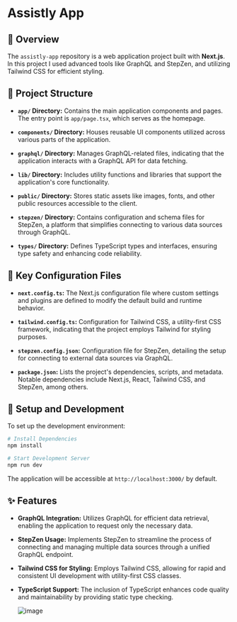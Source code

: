 
# Assistly App

## 📄 Overview  
The `assistly-app` repository is a web application project built with **Next.js**. In this project I used advanced tools like GraphQL and StepZen, and utilizing Tailwind CSS for efficient styling.

## 📂 Project Structure  

- **`app/` Directory:** Contains the main application components and pages. The entry point is `app/page.tsx`, which serves as the homepage.  

- **`components/` Directory:** Houses reusable UI components utilized across various parts of the application.  

- **`graphql/` Directory:** Manages GraphQL-related files, indicating that the application interacts with a GraphQL API for data fetching.  

- **`lib/` Directory:** Includes utility functions and libraries that support the application's core functionality.  

- **`public/` Directory:** Stores static assets like images, fonts, and other public resources accessible to the client.  

- **`stepzen/` Directory:** Contains configuration and schema files for StepZen, a platform that simplifies connecting to various data sources through GraphQL.  

- **`types/` Directory:** Defines TypeScript types and interfaces, ensuring type safety and enhancing code reliability.  

## 🔧 Key Configuration Files  

- **`next.config.ts`:** The Next.js configuration file where custom settings and plugins are defined to modify the default build and runtime behavior.  

- **`tailwind.config.ts`:** Configuration for Tailwind CSS, a utility-first CSS framework, indicating that the project employs Tailwind for styling purposes.  

- **`stepzen.config.json`:** Configuration file for StepZen, detailing the setup for connecting to external data sources via GraphQL.  

- **`package.json`:** Lists the project's dependencies, scripts, and metadata. Notable dependencies include Next.js, React, Tailwind CSS, and StepZen, among others.  

## 🚀 Setup and Development  

To set up the development environment:

```bash
# Install Dependencies
npm install

# Start Development Server
npm run dev
```

The application will be accessible at `http://localhost:3000/` by default.

## ✨ Features  

- **GraphQL Integration:** Utilizes GraphQL for efficient data retrieval, enabling the application to request only the necessary data.  

- **StepZen Usage:** Implements StepZen to streamline the process of connecting and managing multiple data sources through a unified GraphQL endpoint.  

- **Tailwind CSS for Styling:** Employs Tailwind CSS, allowing for rapid and consistent UI development with utility-first CSS classes.  

- **TypeScript Support:** The inclusion of TypeScript enhances code quality and maintainability by providing static type checking.

  ![image](https://github.com/user-attachments/assets/cedef1fe-6aeb-4f55-af87-f16985faa807)

